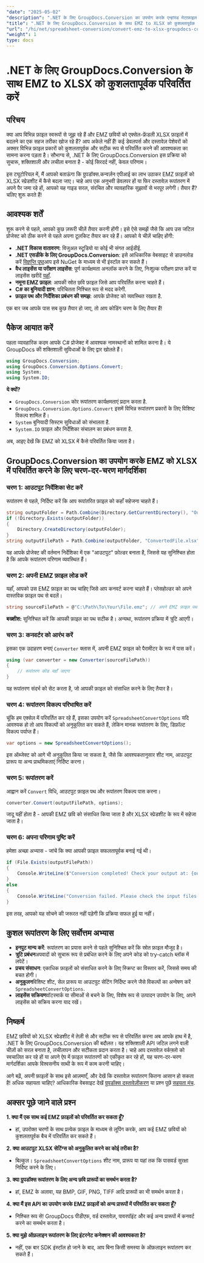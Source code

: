```yaml
---
"date": "2025-05-02"
"description": ".NET के लिए GroupDocs.Conversion का उपयोग करके एन्हांस्ड मेटाफ़ाइल संपीड़ित (EMZ) फ़ाइलों को Microsoft Excel Open XML स्प्रेडशीट (.xlsx) में परिवर्तित करना सीखें।"
"title": ".NET के लिए GroupDocs.Conversion के साथ EMZ to XLSX को कुशलतापूर्वक परिवर्तित करें"
"url": "/hi/net/spreadsheet-conversion/convert-emz-to-xlsx-groupdocs-conversion-dotnet/"
"weight": 1
type: docs
---
```

# .NET के लिए GroupDocs.Conversion के साथ EMZ to XLSX को कुशलतापूर्वक परिवर्तित करें

## परिचय

क्या आप विभिन्न फ़ाइल स्वरूपों से जूझ रहे हैं और EMZ छवियों को एक्सेल-फ्रेंडली XLSX फ़ाइलों में बदलने का एक सहज तरीका खोज रहे हैं? आप अकेले नहीं हैं! कई डेवलपर्स और दस्तावेज़ पेशेवरों को अक्सर विभिन्न फ़ाइल प्रकारों को कुशलतापूर्वक और सटीक रूप से परिवर्तित करने की आवश्यकता का सामना करना पड़ता है। सौभाग्य से, .NET के लिए GroupDocs.Conversion इस प्रक्रिया को सुचारू, शक्तिशाली और लचीला बनाता है - कोई सिरदर्द नहीं, केवल परिणाम।

इस ट्यूटोरियल में, मैं आपको बताऊंगा कि ग्रुपडॉक्स.कन्वर्ज़न एपीआई का लाभ उठाकर EMZ फ़ाइलों को XLSX स्प्रेडशीट में कैसे बदला जाए। चाहे आप एक अनुभवी डेवलपर हों या फिर दस्तावेज़ रूपांतरण में अपने पैर जमा रहे हों, आपको यह गाइड सरल, संरचित और व्यावहारिक सुझावों से भरपूर लगेगी। तैयार हैं? चलिए शुरू करते हैं!


## आवश्यक शर्तें

शुरू करने से पहले, आपको कुछ ज़रूरी चीज़ें तैयार करनी होंगी। इसे ऐसे समझें जैसे कि आप उस जटिल प्रोजेक्ट को ठीक करने से पहले अपना टूलकिट तैयार कर रहे हैं। आपको ये चीज़ें चाहिए होंगी:

- **.NET विकास वातावरण**: विजुअल स्टूडियो या कोई भी संगत आईडीई.
- **.NET एसडीके के लिए GroupDocs.Conversion**: इसे आधिकारिक वेबसाइट से डाउनलोड करें [विज्ञप्ति पृष्ठ](https://releases.groupdocs.com/conversion/net/)आप इसे NuGet के माध्यम से भी इंस्टॉल कर सकते हैं।
- **वैध लाइसेंस या परीक्षण लाइसेंस**: पूर्ण कार्यक्षमता अनलॉक करने के लिए, निःशुल्क परीक्षण प्राप्त करें या लाइसेंस खरीदें [यहाँ](https://purchase.groupdocs.com/buy).
- **नमूना EMZ फ़ाइल**: आपकी स्रोत छवि फ़ाइल जिसे आप परिवर्तित करना चाहते हैं।
- **C# का बुनियादी ज्ञान**: परिचितता निश्चित रूप से मदद करेगी.
- **फ़ाइल पथ और निर्देशिका प्रबंधन की समझ**: आपके प्रोजेक्ट को व्यवस्थित रखता है.

एक बार जब आपके पास सब कुछ तैयार हो जाए, तो आप कोडिंग चरण के लिए तैयार हैं!


## पैकेज आयात करें

पहला व्यावहारिक कदम आपके C# प्रोजेक्ट में आवश्यक नामस्थानों को शामिल करना है। ये GroupDocs की शक्तिशाली सुविधाओं के लिए द्वार खोलते हैं।

```csharp
using GroupDocs.Conversion;
using GroupDocs.Conversion.Options.Convert;
using System;
using System.IO;
```

**ये क्यों?**

- `GroupDocs.Conversion` कोर रूपांतरण कार्यक्षमताएं प्रदान करता है.
- `GroupDocs.Conversion.Options.Convert` इसमें विभिन्न रूपांतरण प्रकारों के लिए विशिष्ट विकल्प शामिल हैं।
- `System` बुनियादी सिस्टम सुविधाओं को संभालता है.
- `System.IO` फ़ाइल और निर्देशिका संचालन का प्रबंधन करता है.

अब, आइए देखें कि EMZ को XLSX में कैसे परिवर्तित किया जाता है।


## GroupDocs.Conversion का उपयोग करके EMZ को XLSX में परिवर्तित करने के लिए चरण-दर-चरण मार्गदर्शिका

### चरण 1: आउटपुट निर्देशिका सेट करें

रूपांतरण से पहले, निर्दिष्ट करें कि आप रूपांतरित फ़ाइल को कहाँ सहेजना चाहते हैं।

```csharp
string outputFolder = Path.Combine(Directory.GetCurrentDirectory(), "Output");
if (!Directory.Exists(outputFolder))
{
    Directory.CreateDirectory(outputFolder);
}
string outputFilePath = Path.Combine(outputFolder, "ConvertedFile.xlsx");
```

यह आपके प्रोजेक्ट की वर्तमान निर्देशिका में एक "आउटपुट" फ़ोल्डर बनाता है, जिससे यह सुनिश्चित होता है कि आपके रूपांतरण परिणाम व्यवस्थित हैं।


### चरण 2: अपनी EMZ फ़ाइल लोड करें

यहाँ, आपको उस EMZ फ़ाइल का पथ चाहिए जिसे आप कनवर्ट करना चाहते हैं। प्लेसहोल्डर को अपने वास्तविक फ़ाइल पथ से बदलें।

```csharp
string sourceFilePath = @"C:\Path\To\Your\File.emz"; // अपने EMZ फ़ाइल पथ से प्रतिस्थापित करें
```

**बख्शीश:** सुनिश्चित करें कि आपकी फ़ाइल का पथ सटीक है। अन्यथा, रूपांतरण प्रक्रिया में त्रुटि आएगी।


### चरण 3: कनवर्टर को आरंभ करें

इसका एक उदाहरण बनाएं `Converter` क्लास में, अपनी EMZ फ़ाइल को पैरामीटर के रूप में पास करें।

```csharp
using (var converter = new Converter(sourceFilePath))
{
    // रूपांतरण कोड यहाँ जाएगा
}
```

यह रूपांतरण संदर्भ को सेट करता है, जो आपकी फ़ाइल को संसाधित करने के लिए तैयार है।


### चरण 4: रूपांतरण विकल्प परिभाषित करें

चूंकि हम एक्सेल में परिवर्तित कर रहे हैं, इसका उपयोग करें `SpreadsheetConvertOptions` यदि आवश्यक हो तो आप विकल्पों को अनुकूलित कर सकते हैं, लेकिन मानक रूपांतरण के लिए, डिफ़ॉल्ट विकल्प पर्याप्त हैं।

```csharp
var options = new SpreadsheetConvertOptions();
```

इस ऑब्जेक्ट को आगे भी अनुकूलित किया जा सकता है, जैसे कि आवश्यकतानुसार शीट नाम, आउटपुट प्रारूप या अन्य प्राथमिकताएं निर्दिष्ट करना।


### चरण 5: रूपांतरण करें

आह्वान करें `Convert` विधि, आउटपुट फ़ाइल पथ और रूपांतरण विकल्प पास करना।

```csharp
converter.Convert(outputFilePath, options);
```

जादू यहीं होता है - आपकी EMZ छवि को संसाधित किया जाता है और XLSX स्प्रेडशीट के रूप में सहेजा जाता है।


### चरण 6: अपना परिणाम पुष्टि करें

हमेशा अच्छा अभ्यास - जांचें कि क्या आपकी फ़ाइल सफलतापूर्वक बनाई गई थी।

```csharp
if (File.Exists(outputFilePath))
{
    Console.WriteLine($"Conversion completed! Check your output at: {outputFilePath}");
}
else
{
    Console.WriteLine("Conversion failed. Please check the input files and options.");
}
```

इस तरह, आपको यह सोचने की जरूरत नहीं पड़ेगी कि प्रक्रिया सफल हुई या नहीं।


## कुशल रूपांतरण के लिए सर्वोत्तम अभ्यास

- **इनपुट मान्य करें**: रूपांतरण का प्रयास करने से पहले सुनिश्चित करें कि स्रोत फ़ाइल मौजूद है।
- **त्रुटि प्रबंधन**अपवादों को सुचारू रूप से प्रबंधित करने के लिए अपने कोड को try-catch ब्लॉक में लपेटें।
- **प्रचय संसाधन**: एकाधिक फ़ाइलों को संसाधित करने के लिए स्क्रिप्ट का विस्तार करें, जिससे समय की बचत होगी।
- **अनुकूलन**विशिष्ट शीट, सेल प्रारूप या आउटपुट सेटिंग निर्दिष्ट करने जैसे विकल्पों का अन्वेषण करें `SpreadsheetConvertOptions`.
- **लाइसेंस सक्रियण**वॉटरमार्क या सीमाओं से बचने के लिए, विशेष रूप से उत्पादन उपयोग के लिए, अपने लाइसेंस को सक्रिय करना याद रखें।


## निष्कर्ष

EMZ छवियों को XLSX स्प्रेडशीट में तेज़ी से और सटीक रूप से परिवर्तित करना अब आपके हाथ में है, .NET के लिए GroupDocs.Conversion की बदौलत। यह शक्तिशाली API जटिल लगने वाली चीज़ों को सरल बनाता है, लचीलापन और सटीकता प्रदान करता है। चाहे आप दस्तावेज़ वर्कफ़्लो को स्वचालित कर रहे हों या अपने ऐप में फ़ाइल रूपांतरणों को एकीकृत कर रहे हों, यह चरण-दर-चरण मार्गदर्शिका आपके विश्वसनीय साथी के रूप में काम करनी चाहिए।

आगे बढ़ें, अपनी फ़ाइलों के साथ इसे आज़माएँ, और देखें कि दस्तावेज़ रूपांतरण कितना आसान हो सकता है! अधिक सहायता चाहिए? आधिकारिक वेबसाइट देखें [ग्रुपडॉक्स दस्तावेज़ीकरण](https://docs.groupdocs.com/conversion/net/) या प्रश्न पूछें [सहयता मंच](https://forum.groupdocs.com/c/conversion/10).


## अक्सर पूछे जाने वाले प्रश्न

**1. क्या मैं एक साथ कई EMZ फ़ाइलों को परिवर्तित कर सकता हूँ?**  

- हां, उपरोक्त चरणों के साथ प्रत्येक फ़ाइल के माध्यम से लूपिंग करके, आप कई EMZ छवियों को कुशलतापूर्वक बैच में परिवर्तित कर सकते हैं।

**2. क्या आउटपुट XLSX सेटिंग्स को अनुकूलित करने का कोई तरीका है?**  

- बिल्कुल। `SpreadsheetConvertOptions` शीट नाम, प्रारूप या यहां तक कि पासवर्ड सुरक्षा निर्दिष्ट करने के लिए।

**3. क्या ग्रुपडॉक्स रूपांतरण के लिए अन्य छवि प्रारूपों का समर्थन करता है?**  

- हां, EMZ के अलावा, यह BMP, GIF, PNG, TIFF आदि प्रारूपों का भी समर्थन करता है।

**4. क्या मैं इस API का उपयोग करके EMZ फ़ाइलों को अन्य प्रारूपों में परिवर्तित कर सकता हूँ?**  

- निश्चित रूप से! GroupDocs पीडीएफ, वर्ड दस्तावेज़, पावरपॉइंट और कई अन्य प्रारूपों में कनवर्ट करने का समर्थन करता है।

**5. क्या मुझे ऑफ़लाइन रूपांतरण के लिए इंटरनेट कनेक्शन की आवश्यकता है?**  

- नहीं, एक बार SDK इंस्टॉल हो जाने के बाद, आप बिना किसी समस्या के ऑफ़लाइन रूपांतरण कर सकते हैं।